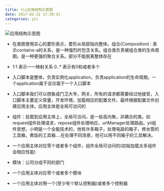 ```yaml
---
title: Yii应用结构示意图
date: 2017-03-21 17:39:31
categories: yii
---
```


![应用结构示意图](/img/application-structure.png)

- 在类图使用实心的菱形表示，菱形从局部指向整体。组合(Composition) : 表示contains-a的关系，是一种强烈的包含关系。组合类负责被组合类的生命周期。是一种更强的聚合关系。部分不能脱离整体存在
- 1:1 表示一一映射关系 0..* 表示有0和或者多个

- 入口脚本是整体，负责实例化application，负责application的生命周期。一个application属于且仅属于一个入口脚本
- 入口脚本我们可以想象成门卫大爷，网关，所有的请求都需要经过他接受，入口脚本主要定义常量，开发环境，加载相应的配置文件。最终根据配置文件创建应用主体。应用主体是全局可访问的
- 组件：挂载到应用主体上，全局可访问。是一些高内聚，非耦合的类。如request组件处理请求，repose组件处理响应，urlManager处理路由。yii组件思想，小明是一个全能技术的，他有许多箱子，处理电路的箱子，修水管的工具箱，煮饭的工具箱....在处理不同场景，他可以用不同箱子的工具解决。
- 一个应用主体对应零个或者多个组件，组件全局可访问的(初始加载太多组件会相应性能)
- 模块：公司分成不同的部门
- 一个应用主体对应零个或者多个模块
- 一个应用主体对用一个(至少有个默认控制器)或者多个控制器